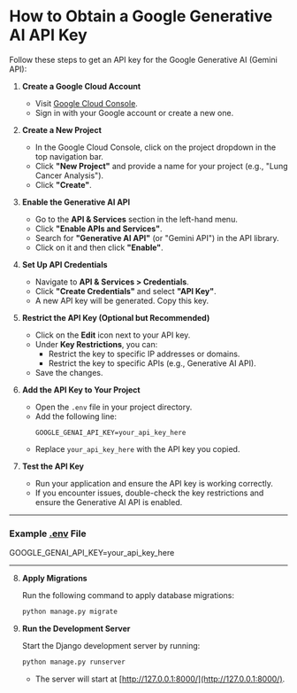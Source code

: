 # How to Obtain a Google Generative AI API Key

Follow these steps to get an API key for the Google Generative AI (Gemini API):

1. **Create a Google Cloud Account**
   - Visit [Google Cloud Console](https://console.cloud.google.com/).
   - Sign in with your Google account or create a new one.

2. **Create a New Project**
   - In the Google Cloud Console, click on the project dropdown in the top navigation bar.
   - Click **"New Project"** and provide a name for your project (e.g., "Lung Cancer Analysis").
   - Click **"Create"**.

3. **Enable the Generative AI API**
   - Go to the **API & Services** section in the left-hand menu.
   - Click **"Enable APIs and Services"**.
   - Search for **"Generative AI API"** (or "Gemini API") in the API library.
   - Click on it and then click **"Enable"**.

4. **Set Up API Credentials**
   - Navigate to **API & Services > Credentials**.
   - Click **"Create Credentials"** and select **"API Key"**.
   - A new API key will be generated. Copy this key.

5. **Restrict the API Key (Optional but Recommended)**
   - Click on the **Edit** icon next to your API key.
   - Under **Key Restrictions**, you can:
     - Restrict the key to specific IP addresses or domains.
     - Restrict the key to specific APIs (e.g., Generative AI API).
   - Save the changes.

6. **Add the API Key to Your Project**
   - Open the `.env` file in your project directory.
   - Add the following line:
     ```env
     GOOGLE_GENAI_API_KEY=your_api_key_here
     ```
   - Replace `your_api_key_here` with the API key you copied.

7. **Test the API Key**
   - Run your application and ensure the API key is working correctly.
   - If you encounter issues, double-check the key restrictions and ensure the Generative AI API is enabled.

---

### Example [.env](http://_vscodecontentref_/3) File


GOOGLE_GENAI_API_KEY=your_api_key_here

---

8. **Apply Migrations**

    Run the following command to apply database migrations:

    ```bash
    python manage.py migrate
    ```

9. **Run the Development Server**

    Start the Django development server by running:

    ```bash
    python manage.py runserver
    ```

    - The server will start at [http://127.0.0.1:8000/](http://127.0.0.1:8000/).